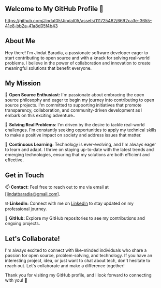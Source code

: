 ## Welcome to My GitHub Profile 👋

https://github.com/Jindat05/Jindat05/assets/111725482/6692ca3e-3655-41e8-bb2a-41a8d05f4b43

## About Me

Hey there! I'm Jindat Baradia, a passionate software developer eager to start contributing to open source and with a knack for solving real-world problems. I believe in the power of collaboration and innovation to create meaningful solutions that benefit everyone.


## My Mission

🌟 **Open Source Enthusiast:**  I'm passionate about embracing the open source philosophy and eager to begin my journey into contributing to open source projects. I'm committed to supporting initiatives that promote transparency, collaboration, and community-driven development as I embark on this exciting adventure..

🔧 **Solving Real Problems:** I'm driven by the desire to tackle real-world challenges. I'm constantly seeking opportunities to apply my technical skills to make a positive impact on society and address issues that matter.

🚀 **Continuous Learning:** Technology is ever-evolving, and I'm always eager to learn and adapt. I thrive on staying up-to-date with the latest trends and emerging technologies, ensuring that my solutions are both efficient and effective.

## Get in Touch

📫 **Contact:** Feel free to reach out to me via email at [jindatbaradia@gmail.com].

🌐 **LinkedIn:** Connect with me on [LinkedIn](https://www.linkedin.com/in/jindat-jain-558834232/) to stay updated on my professional journey.

🌟 **GitHub:** Explore my GitHub repositories to see my contributions and ongoing projects.

## Let's Collaborate!

I'm always excited to connect with like-minded individuals who share a passion for open source, problem-solving, and technology. If you have an interesting project, idea, or just want to chat about tech, don't hesitate to reach out. Let's collaborate and make a difference together!

Thank you for visiting my GitHub profile, and I look forward to connecting with you! 🚀

